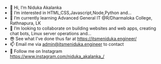 - 👋 Hi, I’m Niduka Akalanka
- 👀 I’m interested in HTML,CSS,Javascript,Node,Python and...
- 🌱 I’m currently learning Advanced General IT @R/Dharmaloka College, Rathnapura, LK
- 💞️ I’m looking to collaborate on building websites and web apps, creating chat bots, Linux server operations and...
- 😎 See what I've done thus far at https://itsmeniduka.engineer/
- 📫 Email me via admin@itsmeniduka.engineer to contact
- 🤩 Follow me on Instagram https://www.instagram.com/niduka_akalanka_/

<!---
theZSSHs/theZSSHs is a ✨ special ✨ repository because its `README.md` (this file) appears on your GitHub profile.
You can click the Preview link to take a look at your changes.
--->

